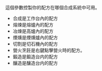 這個參數控製你的配方在哪個合成系統中可用。

* 合成是工作台內的配方
* 熔煉是熔爐內的配方
* 冶煉是高爐內的配方
* 煙燻是煙燻爐內的配方
* 切割是切石機內的配方
* 營火烹飪是右鍵點擊營火時的配方。
* 鍛造是鍛造台内的配方
* 釀造是釀造台内的配方